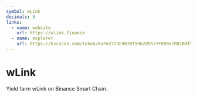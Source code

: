 ```yaml
---
symbol: wLink
decimals: 8
links:
  - name: website
    url: https://wlink.finance
  - name: explorer
    url: https://bscscan.com/token/0xF62723F8B7Bf9962d9577F099e7BB1Bdf9715610
---
```


# wLink

Yield farm wLink on Binance Smart Chain.
